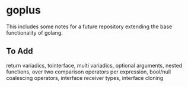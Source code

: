 # goplus
This includes some notes for a future repository extending the base functionality of golang.

<h2>To Add</h2>
return variadics, tointerface, multi variadics, optional arguments, nested functions, over two comparison operators per expression, bool/null coalescing operators, interface receiver types, interface cloning
